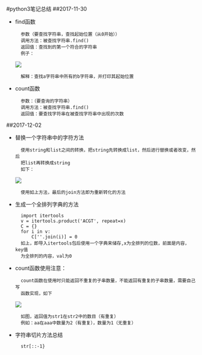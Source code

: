 #python3笔记总结
##2017-11-30
+ find函数
		
		参数（要查找字符串，查找起始位置（从0开始））
		调用方法：被查找字符串.find()
		返回值：查找到的第一个符合的字符串
		例子：
	![](http://i2.bvimg.com/620700/1a8c276cbd536d36.png)
		
		解释：查找a字符串中所有的b字符串，并打印其起始位置
+ count函数

		参数：（要查询的字符串）
		调用方法：被查找字符串.find()
		返回值：要查找字符串在被查找字符串中出现的次数
		
		
	
##2017-12-02
+ 替换一个字符串中的字符方法
		
		使用string和list之间的转换，把string先转换成list，然后进行替换或者改变，然后
		把list再转换成string
		如下：
	![](http://i4.bvimg.com/620700/4214df32157e51db.png)
		
		使用如上方法，最后的join方法即为重新转化的方法
+ 生成一个全排列字典的方法

		import itertools
		v = itertools.product('ACGT', repeat=x)
		C = {}
		for i in v:
    		C[''.join(i)] = 0
    	如上，即导入itertools包后使用一个字典来储存,x为全排列的位数，前面是内容，key值
    	为全排列的内容，val为0
    	
+ count函数使用注意：

		count函数在使用时只能返回不重复的子串数量，不能返回有重复的子串数量，需要自己写
		函数实现，如下    	
	![](http://i2.bvimg.com/620700/726d3e6274618f59.png)
	
		如图，返回值为str1在str2中的数目（有重复）
		例如：aa在aaa中数量为2（有重复），数量为1（无重复）
		
+ 字符串切片方法总结

		str[::-1}
		
		
		
